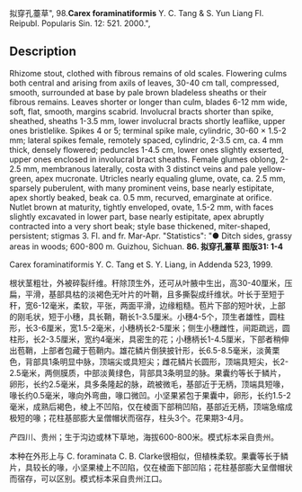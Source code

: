 拟穿孔薹草",
98.**Carex foraminatiformis** Y. C. Tang & S. Yun Liang Fl. Reipubl. Popularis Sin. 12: 521. 2000.",

## Description
Rhizome stout, clothed with fibrous remains of old scales. Flowering culms both central and arising from axils of leaves, 30-40 cm tall, compressed, smooth, surrounded at base by pale brown bladeless sheaths or their fibrous remains. Leaves shorter or longer than culm, blades 6-12 mm wide, soft, flat, smooth, margins scabrid. Involucral bracts shorter than spike, sheathed, sheaths 1-3.5 mm, lower involucral bracts shortly leaflike, upper ones bristlelike. Spikes 4 or 5; terminal spike male, cylindric, 30-60 × 1.5-2 mm; lateral spikes female, remotely spaced, cylindric, 2-3.5 cm, ca. 4 mm thick, densely flowered; peduncles 1-4.5 cm, lower ones slightly exserted, upper ones enclosed in involucral bract sheaths. Female glumes oblong, 2-2.5 mm, membranous laterally, costa with 3 distinct veins and pale yellow-green, apex mucronate. Utricles nearly equaling glume, ovate, ca. 2.5 mm, sparsely puberulent, with many prominent veins, base nearly estipitate, apex shortly beaked, beak ca. 0.5 mm, recurved, emarginate at orifice. Nutlet brown at maturity, tightly enveloped, ovate, 1.5-2 mm, with faces slightly excavated in lower part, base nearly estipitate, apex abruptly contracted into a very short beak; style base thickened, miter-shaped, persistent; stigmas 3. Fl. and fr. Mar-Apr.
  "Statistics": "● Ditch sides, grassy areas in woods; 600-800 m. Guizhou, Sichuan.
**86. 拟穿孔薹草 图版31: 1-4**

Carex foraminatiformis Y. C. Tang et S. Y. Liang, in Addenda 523, 1999.

根状茎粗壮，外被碎裂纤维。秆除顶生外，还可从叶腋中生出，高30-40厘米，压扁，平滑，基部具枯的淡褐色无叶片的叶鞘，且多撕裂成纤维状。叶长于至短于秆，宽6-12毫米，柔软，平张，两面平滑，边缘粗糙。苞片下部的短叶状，上部的刚毛状，短于小穗，具长鞘，鞘长1-3.5厘米。小穗4-5个，顶生者雄性，圆柱形，长3-6厘米，宽1.5-2毫米，小穗柄长2-5厘米；侧生小穗雌性，间距疏远，圆柱形，长2-3.5厘米，宽约4毫米，具密生的花；小穗柄长1-4.5厘米，下部者稍伸出苞鞘，上部者包藏于苞鞘内。雄花鳞片倒狭披针形，长6.5-8.5毫米，淡黄栗色，背部具1条明显中脉，顶端尖或具短尖；雌花鳞片长圆形，顶端具短尖，长2-2.5毫米，两侧膜质，中部淡黄绿色，背部具3条明显的脉。果囊约等长于鳞片，卵形，长约2.5毫米，具多条隆起的脉，疏被微毛，基部近于无柄，顶端具短喙，喙长约0.5毫米，喙向外弯曲，喙口微凹。小坚果紧包于果囊中，卵形，长约1.5-2毫米，成熟后褐色，棱上不凹陷，仅在棱面下部稍凹陷，基部近无柄，顶端急缩成极短的喙；花柱基部膨大呈僧帽状而宿存，柱头3个。花果期3-4月。

产四川、贵州；生于沟边或林下草地，海拔600-800米。模式标本采自贵州。

本种在外形上与 C. foraminata C. B. Clarke很相似，但植株柔软。果囊等长于鳞片，具较长的喙，小坚果棱上不凹陷，仅在棱面下部凹陷；花柱基部膨大呈僧帽状而宿存，可以区别。模式标本采自贵州江口。
